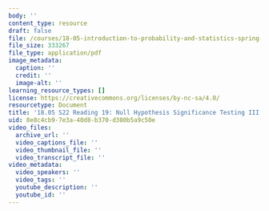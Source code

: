 ```yaml
---
body: ''
content_type: resource
draft: false
file: /courses/18-05-introduction-to-probability-and-statistics-spring-2022/mit18_05_s22_class19-prep.pdf
file_size: 333267
file_type: application/pdf
image_metadata:
  caption: ''
  credit: ''
  image-alt: ''
learning_resource_types: []
license: https://creativecommons.org/licenses/by-nc-sa/4.0/
resourcetype: Document
title: '18.05 S22 Reading 19: Null Hypothesis Significance Testing III'
uid: 8e8c4cb9-7e3a-40d8-b370-d380b5a9c50e
video_files:
  archive_url: ''
  video_captions_file: ''
  video_thumbnail_file: ''
  video_transcript_file: ''
video_metadata:
  video_speakers: ''
  video_tags: ''
  youtube_description: ''
  youtube_id: ''
---
```

